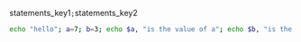 statements_key1`;`statements_key2

```bash
echo "hello"; a=7; b=3; echo $a, "is the value of a"; echo $b, "is the value of b"
```

